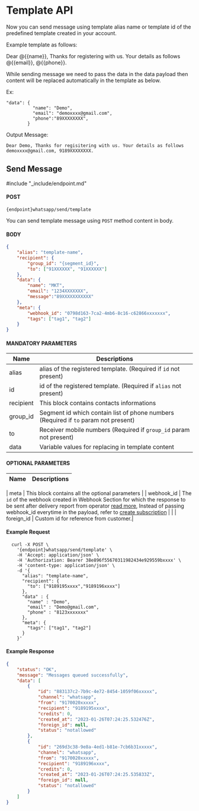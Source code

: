 # Template API

Now you can send message using template alias name or template id of the predefined template created in your account.

Example template as follows:

Dear @{{name}}, Thanks for registering with us. Your details as follows @{{email}}, @{{phone}}.

While sending message we need to pass the data in the data payload then content will be replaced automatically in the template as below.

Ex: 
```
"data": {
          "name": "Demo",
          "email": "demoxxxx@gmail.com",
          "phone":"89XXXXXXXX",
        }
```
Output Message: 

```Dear Demo, Thanks for regisitering with us. Your details as follows demoxxxx@gmail.com, 9189XXXXXXXX.```

## Send Message
#include "_include/endpoint.md"

#### POST

```
{endpoint}whatsapp/send/template
```

You can send template message using `POST` method content in body.

#### BODY

```json
{
    "alias": "template-name",
    "recipient": {
        "group_id": "{segment_id}",
        "to": ["91XXXXXX", "91XXXXXX"]
    },
    "data": {
        "name": "MKT",
        "email": "1234XXXXXXX",
        "message":"89XXXXXXXXXXX"
    },
    "meta": {
        "webhook_id": "0798d163-7ca2-4mb6-8c16-c62866xxxxxxx",
        "tags": ["tag1", "tag2"]
    }
}
```

#### MANDATORY PARAMETERS

| Name        | Descriptions                                                                                           |
| ----------- | ------------------------------------------------------------------------------------------------------ |
| alias       | alias of the registered template. (Required if `id` not present)                                         |
| id          | id of the registered template. (Required if `alias` not present)                                         |
| recipient   |	This block contains contacts informations                                                                |
| group_id    |	Segment id which contain list of phone numbers (Required if `to` param not present)                      |
| to	        | Receiver mobile numbers (Required if `group_id` param not present)                                             |
| data        | Variable values for replacing in template content                                                       |

#### OPTIONAL PARAMETERS

| Name       | Descriptions                                                                                                                                                            |
| ---------- | ----------------------------------------------------------------------------------------------------------------------------------------------------------------------- 
|
meta      | This block contains all the optional parameters                                                                                                                                             |
| webhook_id | The `id` of the webhook created in Webhook Section for which the response to be sent after delivery report from operator [read more](/docs/{version}/whatsapp/webhooks), Instead of passing webhook_id everytime in the payload, refer to [create subscription](/docs/{version}/subscriptions#content-create-subscription) |                                                                                         |
| foreign_id     | Custom id for reference from customer.|

#### Example Request

```
  curl -X POST \
    '{endpoint}whatsapp/send/template' \
    -H 'Accept: application/json' \
    -H 'Authorization: Bearer 38e896f55670311982434e929559bxxxx' \
    -H 'content-type: application/json' \
    -d '{
      "alias": "template-name",
      "recipient": {
        "to": ["9189195xxxx","9189196xxxx"]
      },
      "data" : {
        "name" : "Demo",
        "email" : "Demo@gmail.com",
        "phone" : "8123xxxxxxx"
      },
      "meta": {
        "tags": ["tag1", "tag2"]
      }
    }'
```

#### Example Response

```json
{
    "status": "OK",
    "message": "Messages queued successfully",
    "data": [
        {
            "id": "883137c2-7b9c-4e72-8454-1059f06xxxxx",
            "channel": "whatsapp",
            "from": "9170020xxxxx",
            "recipient": "9189195xxxx",
            "credits": 0,
            "created_at": "2023-01-26T07:24:25.532476Z",
            "foreign_id": null,
            "status": "notallowed"
        },
        {
            "id": "269d3c38-9e8a-4ed1-b81e-7cb6b31xxxxx",
            "channel": "whatsapp",
            "from": "9170020xxxxx",
            "recipient": "9189196xxxx",
            "credits": 0,
            "created_at": "2023-01-26T07:24:25.535833Z",
            "foreign_id": null,
            "status": "notallowed"
        }
    ]
}
```
